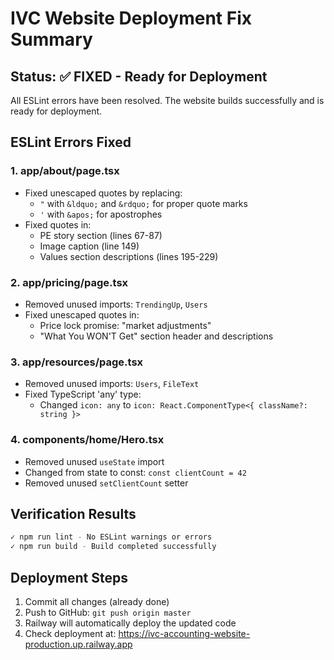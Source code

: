 # IVC Website Deployment Fix Summary

## Status: ✅ FIXED - Ready for Deployment

All ESLint errors have been resolved. The website builds successfully and is ready for deployment.

## ESLint Errors Fixed

### 1. app/about/page.tsx
- Fixed unescaped quotes by replacing:
  - `"` with `&ldquo;` and `&rdquo;` for proper quote marks
  - `'` with `&apos;` for apostrophes
- Fixed quotes in:
  - PE story section (lines 67-87)
  - Image caption (line 149)
  - Values section descriptions (lines 195-229)

### 2. app/pricing/page.tsx
- Removed unused imports: `TrendingUp`, `Users`
- Fixed unescaped quotes in:
  - Price lock promise: "market adjustments"
  - "What You WON'T Get" section header and descriptions

### 3. app/resources/page.tsx
- Removed unused imports: `Users`, `FileText`
- Fixed TypeScript 'any' type:
  - Changed `icon: any` to `icon: React.ComponentType<{ className?: string }>`

### 4. components/home/Hero.tsx
- Removed unused `useState` import
- Changed from state to const: `const clientCount = 42`
- Removed unused `setClientCount` setter

## Verification Results
```bash
✓ npm run lint - No ESLint warnings or errors
✓ npm run build - Build completed successfully
```

## Deployment Steps
1. Commit all changes (already done)
2. Push to GitHub: `git push origin master`
3. Railway will automatically deploy the updated code
4. Check deployment at: https://ivc-accounting-website-production.up.railway.app 